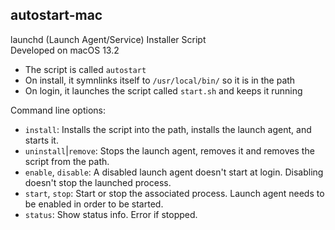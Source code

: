 ## autostart-mac

launchd (Launch Agent/Service) Installer Script  
Developed on macOS 13.2

* The script is called `autostart`
* On install, it symnlinks itself to `/usr/local/bin/` so it is in the path
* On login, it launches the script called `start.sh` and keeps it running

Command line options:

* `install`: Installs the script into the path, installs the launch agent, and starts it.
* `uninstall`|`remove`: Stops the launch agent, removes it and removes the script from the path.
* `enable`, `disable`: A disabled launch agent doesn't start at login. Disabling doesn't stop the launched process.
* `start`, `stop`: Start or stop the associated process. Launch agent needs to be enabled in order to be started.
* `status`: Show status info. Error if stopped.
